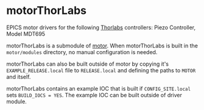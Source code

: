 # motorThorLabs
EPICS motor drivers for the following [Thorlabs](https://www.thorlabs.com/) controllers: Piezo Controller, Model MDT695

motorThorLabs is a submodule of [motor](https://github.com/epics-modules/motor).  When motorThorLabs is built in the ``motor/modules`` directory, no manual configuration is needed.

motorThorLabs can also be built outside of motor by copying it's ``EXAMPLE_RELEASE.local`` file to ``RELEASE.local`` and defining the paths to ``MOTOR`` and itself.

motorThorLabs contains an example IOC that is built if ``CONFIG_SITE.local`` sets ``BUILD_IOCS = YES``.  The example IOC can be built outside of driver module.

